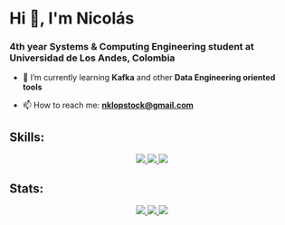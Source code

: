 # Hi 👋, I'm Nicolás
### 4th year Systems & Computing Engineering student at Universidad de Los Andes, Colombia

- 🌱 I’m currently learning **Kafka** and other **Data Engineering oriented tools**

- 📫 How to reach me: **nklopstock@gmail.com**

## Skills:

<p align="center">
  <a href="https://skillicons.dev">
    <img src="https://skillicons.dev/icons?i=py,java,ts,js,latex,html,css,cpp,r,dart&perline=14" />
    <img src="https://skillicons.dev/icons?i=postgres,firebase,mongodb,nestjs,p5js,postman,django,fastapi,flutter,sklearn,docker&perline=16" />
    <img src="https://skillicons.dev/icons?i=vscode,notion&perline=14" />
  </a>
</p>

## Stats:

<div align="center">
  <a href="https://github-readme-stats.vercel.app">
    <img src="https://github-readme-stats.vercel.app/api?username=nklopstock611&show_icons=true&hide_border=true&rank_icon=github&theme=transparent"/>
  </a>
  <a href="https://github-readme-stats.vercel.app">
    <img src="https://github-readme-stats.vercel.app/api/top-langs/?username=nklopstock611&layout=donut&size_weight=0.5&count_weight=0.5&hide_border=true&theme=transparent"/>
  </a>
  <a href="https://git.io/streak-stats">
    <img src="https://streak-stats.demolab.com?user=nklopstock611&theme=transparent&hide_border=true"/>
  </a>
</div>

